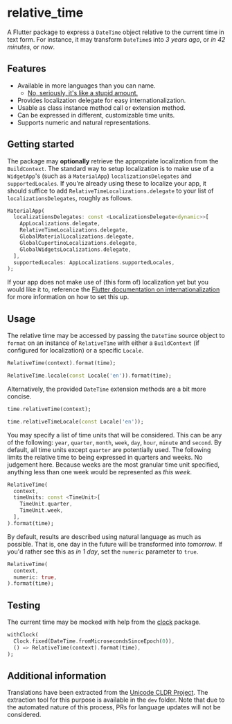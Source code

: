 # relative_time

A Flutter package to express a `DateTime` object relative to the current time in text form. For instance, it may transform `DateTime`s into *3 years ago*, or *in 42 minutes*, or *now*.

## Features

- Available in more languages than you can name.
    - [No, seriously, it's like a stupid amount.](https://github.com/Mosc/relative_time/tree/master/lib/src/l10n)
- Provides localization delegate for easy internationalization.
- Usable as class instance method call or extension method.
- Can be expressed in different, customizable time units.
- Supports numeric and natural representations.

## Getting started

The package may **optionally** retrieve the appropriate localization from the `BuildContext`. The standard way to setup localization is to make use of a `WidgetApp`'s (such as a `MaterialApp`) `localizationsDelegates` and `supportedLocales`. If you're already using these to localize your app, it should suffice to add `RelativeTimeLocalizations.delegate` to your list of `localizationsDelegates`, roughly as follows.

```dart
MaterialApp(
  localizationsDelegates: const <LocalizationsDelegate<dynamic>>[
    AppLocalizations.delegate,
    RelativeTimeLocalizations.delegate,
    GlobalMaterialLocalizations.delegate,
    GlobalCupertinoLocalizations.delegate,
    GlobalWidgetsLocalizations.delegate,
  ],
  supportedLocales: AppLocalizations.supportedLocales,
);
```

If your app does not make use of (this form of) localization yet but you would like it to, reference the [Flutter documentation on internationalization](https://docs.flutter.dev/development/accessibility-and-localization/internationalization) for more information on how to set this up.

## Usage

The relative time may be accessed by passing the `DateTime` source object to `format` on an instance of `RelativeTime` with either a `BuildContext` (if configured for localization) or a specific `Locale`.

```dart
RelativeTime(context).format(time);
```

```dart
RelativeTime.locale(const Locale('en')).format(time);
```

Alternatively, the provided `DateTime` extension methods are a bit more concise.

```dart
time.relativeTime(context);
```

```dart
time.relativeTimeLocale(const Locale('en'));
```

You may specify a list of time units that will be considered. This can be any of the following: `year`, `quarter`, `month`, `week`, `day`, `hour`, `minute` and `second`. By default, all time units except `quarter` are potentially used. The following limits the relative time to being expressed in quarters and weeks. No judgement here. Because weeks are the most granular time unit specified, anything less than one week would be represented as *this week*.

```dart
RelativeTime(
  context, 
  timeUnits: const <TimeUnit>[
    TimeUnit.quarter,
    TimeUnit.week,
  ],
).format(time);
```

By default, results are described using natural language as much as possible. That is, one day in the future will be transformed into *tomorrow*. If you'd rather see this as *in 1 day*, set the `numeric` parameter to `true`.

```dart
RelativeTime(
  context,
  numeric: true,
).format(time);
```

## Testing

The current time may be mocked with help from the [clock](https://pub.dev/packages/clock) package.

```dart
withClock(
  Clock.fixed(DateTime.fromMicrosecondsSinceEpoch(0)),
  () => RelativeTime(context).format(time),
);
```

## Additional information

Translations have been extracted from the [Unicode CLDR Project](https://cldr.unicode.org/). The extraction tool for this purpose is available in the `dev` folder. Note that due to the automated nature of this process, PRs for language updates will not be considered.